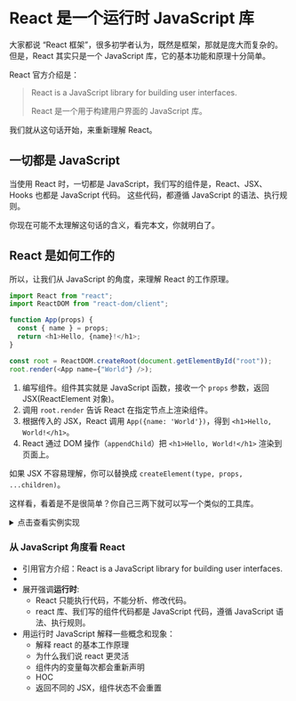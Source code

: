 # React 是一个运行时 JavaScript 库

大家都说 “React 框架”，很多初学者认为，既然是框架，那就是庞大而复杂的。
但是，React 其实只是一个 JavaScript 库，它的基本功能和原理十分简单。

React 官方介绍是：

> React is a JavaScript library for building user interfaces.
>
> React 是一个用于构建用户界面的 JavaScript 库。

我们就从这句话开始，来重新理解 React。

## 一切都是 JavaScript

当使用 React 时，一切都是 JavaScript，我们写的组件是，React、JSX、Hooks 也都是 JavaScript 代码。
这些代码，都遵循 JavaScript 的语法、执行规则。

你现在可能不太理解这句话的含义，看完本文，你就明白了。

## React 是如何工作的

所以，让我们从 JavaScript 的角度，来理解 React 的工作原理。

```js
import React from "react";
import ReactDOM from "react-dom/client";

function App(props) {
  const { name } = props;
  return <h1>Hello, {name}!</h1>;
}

const root = ReactDOM.createRoot(document.getElementById("root"));
root.render(<App name={"World"} />);
```

1. 编写组件。组件其实就是 JavaScript 函数，接收一个 `props` 参数，返回 JSX(ReactElement 对象)。
2. 调用 `root.render` 告诉 React 在指定节点上渲染组件。
3. 根据传入的 JSX，React 调用 `App({name: 'World'})`，得到 `<h1>Hello, World!</h1>`。
4. React 通过 DOM 操作（`appendChild`）把 `<h1>Hello, World!</h1>` 渲染到页面上。

<Tip>

如果 JSX 不容易理解，你可以替换成 `createElement(type, props, ...children)`。

</Tip>

这样看，看着是不是很简单？你自己三两下就可以写一个类似的工具库。

<details>
    <summary>点击查看实例实现</summary>

    ```js
    function createElement(type, props, ...children) {
      return {
        type,
        props: {
          ...props,
          children: children.map(child =>
            typeof child === "object" ? child : createTextElement(child)
          ),
        },
      }
    }

    function render(container,element){
        if(typeof element.type === "function" ){

        }
    }

    function createRoot(container) {
      return {
        render(element) {

          container.appendChild(element);
        },
      };
    }
    ```

</details>

### 从 JavaScript 角度看 React

- 引用官方介绍：React is a JavaScript library for building user interfaces.
-
- 展开强调**运行时**:
  - React 只能执行代码，不能分析、修改代码。
  - react 库、我们写的组件代码都是 JavaScript 代码，遵循 JavaScript 语法、执行规则。
- 用运行时 JavaScript 解释一些概念和现象：
  - 解释 react 的基本工作原理
  - 为什么我们说 react 更灵活
  - 组件内的变量每次都会重新声明
  - HOC
  - 返回不同的 JSX，组件状态不会重置
